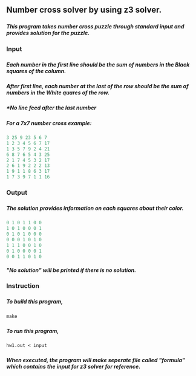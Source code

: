 ## Number cross solver by using z3 solver.
###
###
##### This program takes number cross puzzle through standard input and provides solution for the puzzle. 
###
###
### Input
###
##### Each number in the first line should be the sum of numbers in the Black squares of the column.
##### After first line, each number at the last of the row should be the sum of numbers in the White quares of the row.
##### *No line feed after the last number
##### For a 7x7 number cross example:
```c
3 25 9 23 5 6 7
1 2 3 4 5 6 7 17
1 3 5 7 9 2 4 21
6 8 7 6 5 4 3 25
2 1 7 4 5 3 2 17
2 6 1 9 2 2 2 13
1 9 1 1 8 6 3 17
1 7 3 9 7 1 1 16
```
###
### Output 
###
##### The solution provides information on each squares about their color.
```c
0 1 0 1 1 0 0 
1 0 1 0 0 0 1 
0 1 0 1 0 0 0 
0 0 0 1 0 1 0 
1 1 1 0 0 1 0 
0 1 0 0 0 0 1 
0 0 1 1 0 1 0 
```

##### "No solution" will be printed if there is no solution.
###
###
### Instruction
###
##### To build this program, 
```
make
```
###
##### To run this program,
```
hw1.out < input
```
###
##### When executed, the program will make seperate file called "formula" which contains the input for z3 solver for reference.
